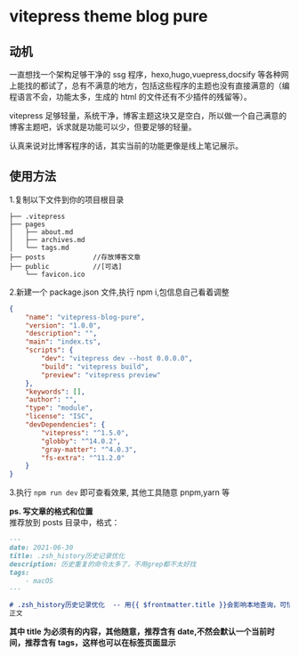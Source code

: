 # vitepress theme blog pure

## 动机

一直想找一个架构足够干净的 ssg 程序，hexo,hugo,vuepress,docsify 等各种网上能找的都试了，总有不满意的地方，包括这些程序的主题也没有直接满意的（编程语言不会，功能太多，生成的 html 的文件还有不少插件的残留等）。

vitepress 足够轻量，系统干净，博客主题这块又是空白，所以做一个自己满意的博客主题吧，诉求就是功能可以少，但要足够的轻量。

认真来说对比博客程序的话，其实当前的功能更像是线上笔记展示。

## 使用方法

1.复制以下文件到你的项目根目录

```
├── .vitepress
├── pages
│   ├── about.md
│   ├── archives.md
│   └── tags.md
├── posts            //存放博客文章
├── public           //[可选]
    └── favicon.ico
```

2.新建一个 package.json 文件,执行 npm i,包信息自己看着调整

```json
{
    "name": "vitepress-blog-pure",
    "version": "1.0.0",
    "description": "",
    "main": "index.ts",
    "scripts": {
        "dev": "vitepress dev --host 0.0.0.0",
        "build": "vitepress build",
        "preview": "vitepress preview"
    },
    "keywords": [],
    "author": "",
    "type": "module",
    "license": "ISC",
    "devDependencies": {
        "vitepress": "^1.5.0",
        "globby": "^14.0.2",
        "gray-matter": "^4.0.3",
        "fs-extra": "^11.2.0"
    }
}
```

3.执行 `npm run dev` 即可查看效果, 其他工具随意 pnpm,yarn 等

**ps. 写文章的格式和位置**  
推荐放到 posts 目录中，格式：

```markdown
---
date: 2021-06-30
title: .zsh_history历史记录优化
description: 历史重复的命令太多了，不用grep都不太好找
tags:
    - macOS
---

# .zsh_history历史记录优化  -- 用{{ $frontmatter.title }}会影响本地查询，可惜
正文
```



**其中 title 为必须有的内容，其他随意，推荐含有 date,不然会默认一个当前时间，推荐含有 tags，这样也可以在标签页面显示**

